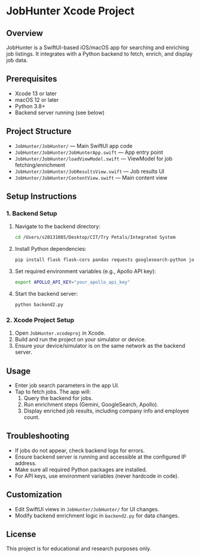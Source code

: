 # JobHunter Xcode Project

## Overview
JobHunter is a SwiftUI-based iOS/macOS app for searching and enriching job listings. It integrates with a Python backend to fetch, enrich, and display job data.

## Prerequisites
- Xcode 13 or later
- macOS 12 or later
- Python 3.8+
- Backend server running (see below)

## Project Structure
- `JobHunter/JobHunter/` — Main SwiftUI app code
- `JobHunter/JobHunter/JobHunterApp.swift` — App entry point
- `JobHunter/JobHunter/loadViewModel.swift` — ViewModel for job fetching/enrichment
- `JobHunter/JobHunter/JobResultsView.swift` — Job results UI
- `JobHunter/JobHunter/ContentView.swift` — Main content view

## Setup Instructions

### 1. Backend Setup
1. Navigate to the backend directory:
   ```sh
   cd /Users/s20131085/Desktop/CIT/Try Petals/Integrated System
   ```
2. Install Python dependencies:
   ```sh
   pip install flask flask-cors pandas requests googlesearch-python jobspy google-generativeai
   ```
3. Set required environment variables (e.g., Apollo API key):
   ```sh
   export APOLLO_API_KEY="your_apollo_api_key"
   ```
4. Start the backend server:
   ```sh
   python backend2.py
   ```

### 2. Xcode Project Setup
1. Open `JobHunter.xcodeproj` in Xcode.
2. Build and run the project on your simulator or device.
3. Ensure your device/simulator is on the same network as the backend server.

## Usage
- Enter job search parameters in the app UI.
- Tap to fetch jobs. The app will:
  1. Query the backend for jobs.
  2. Run enrichment steps (Gemini, GoogleSearch, Apollo).
  3. Display enriched job results, including company info and employee count.

## Troubleshooting
- If jobs do not appear, check backend logs for errors.
- Ensure backend server is running and accessible at the configured IP address.
- Make sure all required Python packages are installed.
- For API keys, use environment variables (never hardcode in code).

## Customization
- Edit SwiftUI views in `JobHunter/JobHunter/` for UI changes.
- Modify backend enrichment logic in `backend2.py` for data changes.

## License
This project is for educational and research purposes only.
